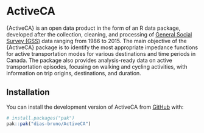 
<!-- README.md is generated from README.Rmd. Please edit that file -->

# ActiveCA

{ActiveCA} is an open data product in the form of an R data package,
developed after the collection, cleaning, and processing of [General
Social Survey
(GSS)](https://www23.statcan.gc.ca/imdb/p2SV.pl?Function=getSurvey&SDDS=5221)
data ranging from 1986 to 2015. The main objective of the {ActiveCA}
package is to identify the most appropriate impedance functions for
active transportation modes for various destinations and time periods in
Canada. The package also provides analysis-ready data on active
transportation episodes, focusing on walking and cycling activities,
with information on trip origins, destinations, and duration.

## Installation

You can install the development version of ActiveCA from
[GitHub](https://github.com/) with:

``` r
# install.packages("pak")
pak::pak("dias-bruno/ActiveCA")
```
